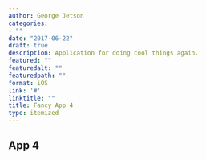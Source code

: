 ```yaml
---
author: George Jetson
categories:
- ""
date: "2017-06-22"
draft: true
description: Application for doing cool things again.
featured: ""
featuredalt: ""
featuredpath: ""
format: iOS
link: '#'
linktitle: ""
title: Fancy App 4
type: itemized
---
```


## App 4
